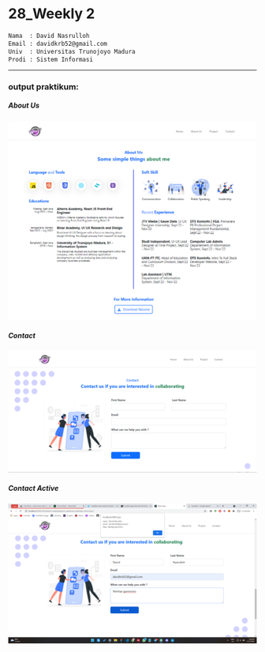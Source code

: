 # 28_Weekly 2

```
Nama  : David Nasrulloh
Email : davidkrb52@gmail.com
Univ  : Universitas Trunojoyo Madura
Prodi : Sistem Informasi
```

---

### output praktikum:

##### About Us

![file1](./prak1.png)

##### Contact

![file2](./prak2.png)

##### Contact Active

![file3](./prak3.png)
